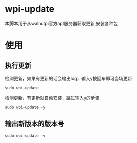 # wpi-update
本脚本用于从walnutpi官方apt服务器获取更新,安装各种包

# 使用
## 执行更新
检测更新，如果有更新的话会输出log，输入y按回车即可当场更新
```
sudo wpi-update
```
检测更新，有更新就自动安装，跳过输入y的步骤
```
sudo wpi-update -y
```

## 输出新版本的版本号
```
sudo wpi-update -v
```